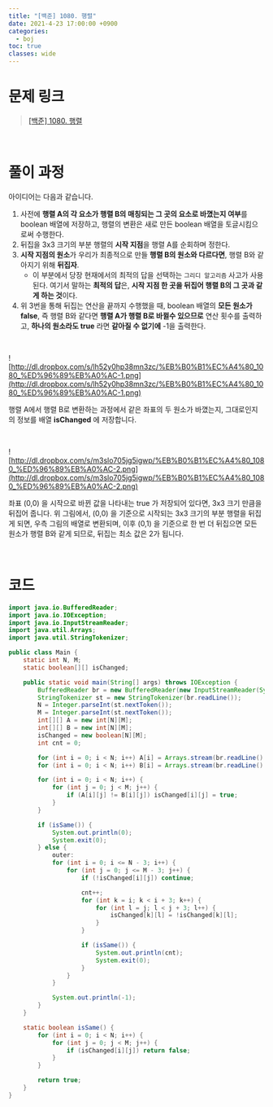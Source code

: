 ```yaml
---
title: "[백준] 1080. 행렬"
date: 2021-4-23 17:00:00 +0900
categories:
  - boj
toc: true
classes: wide
---
```


# 문제 링크

> [[백준] 1080. 행렬](https://www.acmicpc.net/problem/1080)

<br>

# 풀이 과정

아이디어는 다음과 같습니다.

1. 사전에 **행렬 A의 각 요소가 행렬 B의 매칭되는 그 곳의 요소로 바꼈는지 여부**를 boolean 배열에 저장하고, 행렬의 변환은 새로 만든 boolean 배열을 토글시킴으로써 수행한다.
2. 뒤집을 3x3 크기의 부분 행렬의 **시작 지점**을 행렬 A를 순회하며 정한다.
3. **시작 지점의 원소**가 우리가 최종적으로 만들 **행렬 B의 원소와 다르다면**, 행렬 B와 같아지기 위해 **뒤집자**.
    - 이 부분에서 당장 현재에서의 최적의 답을 선택하는 `그리디 알고리즘` 사고가 사용된다. 여기서 말하는 **최적의 답**은, **시작 지점 한 곳을 뒤집어 행렬 B의 그 곳과 같게 하는 것**이다.
4. 위 3번을 통해 뒤집는 연산을 끝까지 수행했을 때, boolean 배열의 **모든 원소가 false**, 즉 행렬 B와 같다면 **행렬 A가 행렬 B로 바뀔수 있으므로** 연산 횟수를 출력하고, **하나의 원소라도 true** 라면 **같아질 수 없기에** -1을 출력한다.

<br>

![http://dl.dropbox.com/s/lh52y0hp38mn3zc/%EB%B0%B1%EC%A4%80_1080_%ED%96%89%EB%A0%AC-1.png](http://dl.dropbox.com/s/lh52y0hp38mn3zc/%EB%B0%B1%EC%A4%80_1080_%ED%96%89%EB%A0%AC-1.png)

행렬 A에서 행렬 B로 변환하는 과정에서 같은 좌표의 두 원소가 바꼈는지, 그대로인지의 정보를 배열 **isChanged** 에 저장합니다.

<br>

![http://dl.dropbox.com/s/m3slo705jg5igwp/%EB%B0%B1%EC%A4%80_1080_%ED%96%89%EB%A0%AC-2.png](http://dl.dropbox.com/s/m3slo705jg5igwp/%EB%B0%B1%EC%A4%80_1080_%ED%96%89%EB%A0%AC-2.png)

좌표 (0,0) 을 시작으로 바뀐 값을 나타내는 true 가 저장되어 있다면, 3x3 크기 만큼을 뒤집어 줍니다. 위 그림에서, (0,0) 을 기준으로 시작되는 3x3 크기의 부분 행렬을 뒤집게 되면, 우측 그림의 배열로 변환되며, 이후 (0,1) 을 기준으로 한 번 더 뒤집으면 모든 원소가 행렬 B와 같게 되므로, 뒤집는 최소 값은 2가 됩니다.

<br>

# 코드

```java
import java.io.BufferedReader;
import java.io.IOException;
import java.io.InputStreamReader;
import java.util.Arrays;
import java.util.StringTokenizer;

public class Main {
    static int N, M;
    static boolean[][] isChanged;

    public static void main(String[] args) throws IOException {
        BufferedReader br = new BufferedReader(new InputStreamReader(System.in));
        StringTokenizer st = new StringTokenizer(br.readLine());
        N = Integer.parseInt(st.nextToken());
        M = Integer.parseInt(st.nextToken());
        int[][] A = new int[N][M];
        int[][] B = new int[N][M];
        isChanged = new boolean[N][M];
        int cnt = 0;

        for (int i = 0; i < N; i++) A[i] = Arrays.stream(br.readLine().split("")).mapToInt(Integer::parseInt).toArray();
        for (int i = 0; i < N; i++) B[i] = Arrays.stream(br.readLine().split("")).mapToInt(Integer::parseInt).toArray();

        for (int i = 0; i < N; i++) {
            for (int j = 0; j < M; j++) {
                if (A[i][j] != B[i][j]) isChanged[i][j] = true;
            }
        }

        if (isSame()) {
            System.out.println(0);
            System.exit(0);
        } else {
            outer:
            for (int i = 0; i <= N - 3; i++) {
                for (int j = 0; j <= M - 3; j++) {
                    if (!isChanged[i][j]) continue;

                    cnt++;
                    for (int k = i; k < i + 3; k++) {
                        for (int l = j; l < j + 3; l++) {
                            isChanged[k][l] = !isChanged[k][l];
                        }
                    }

                    if (isSame()) {
                        System.out.println(cnt);
                        System.exit(0);
                    }
                }
            }

            System.out.println(-1);
        }
    }

    static boolean isSame() {
        for (int i = 0; i < N; i++) {
            for (int j = 0; j < M; j++) {
                if (isChanged[i][j]) return false;
            }
        }

        return true;
    }
}
```